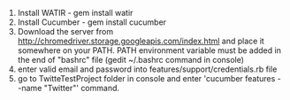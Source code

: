 1. Install WATIR - gem install watir
2. Install Cucumber - gem install cucumber
3. Download the server from http://chromedriver.storage.googleapis.com/index.html and place it somewhere on your PATH. 
PATH environment variable must be added in the end of "bashrc" file (gedit ~/.bashrc
command in console)
4. enter valid email and password into features/support/credentials.rb file
5. go to TwitteTestProject folder in console and enter 'cucumber features --name "Twitter"' command.

